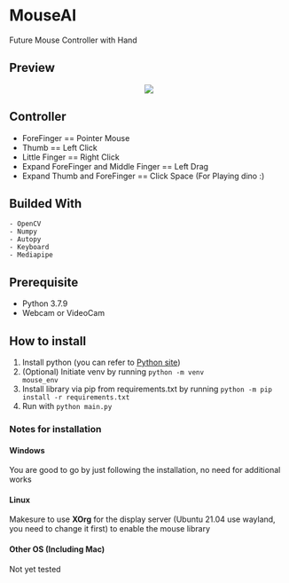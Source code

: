 # MouseAI
Future Mouse Controller with Hand

## Preview
<p align="center">
  <img src="https://drive.google.com/uc?export=view&id=1LBasydxIj6C3YOo-BYKXunWXq1TuRxWl" />
</p>

## Controller
- ForeFinger == Pointer Mouse
- Thumb == Left Click
- Little Finger == Right Click
- Expand ForeFinger and Middle Finger == Left Drag
- Expand Thumb and ForeFinger == Click Space (For Playing dino :)

## Builded With

    - OpenCV
    - Numpy
    - Autopy
    - Keyboard
    - Mediapipe

## Prerequisite
- Python 3.7.9
- Webcam or VideoCam

## How to install
1. Install python (you can refer to [Python site](https://www.python.org/downloads/))
2. (Optional) Initiate venv by running <code>python -m venv mouse_env</code>
2. Install library via pip from requirements.txt by running <code>python -m pip install -r requirements.txt</code>
4. Run with <code>python main.py</code>

### Notes for installation
#### Windows
You are good to go by just following the installation, no need for additional works

#### Linux
Makesure to use <b>XOrg</b> for the display server (Ubuntu 21.04 use wayland, you need to change it first) to enable the mouse library

#### Other OS (Including Mac)
Not yet tested
